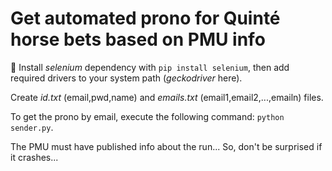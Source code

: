 # Get automated prono for Quinté horse bets based on PMU info

🚀 Install *selenium* dependency with ```pip install selenium```, then add required drivers to your system path (*geckodriver* here).

Create *id.txt* (email,pwd,name) and *emails.txt* (email1,email2,...,emailn) files.

To get the prono by email, execute the following command: ```python sender.py```.

The PMU must have published info about the run... So, don't be surprised if it crashes...